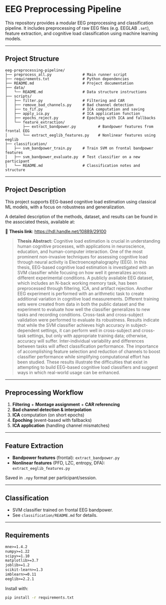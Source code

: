 # EEG Preprocessing Pipeline

This repository provides a modular EEG preprocessing and classification pipeline. It includes preprocessing of raw EEG files (e.g. EEGLAB `.set`), feature extraction, and cognitive load classification using machine learning models.

---

## Project Structure

```
eeg-preprocessing-pipeline/
├── preprocess_all.py              # Main runner script
├── requirements.txt               # Python dependencies
├── README.md                      # Project documentation
├── data/
│   └── README.md                  # Data structure instructions
├── scripts/
│   ├── filter.py                  # Filtering and CAR
│   ├── remove_bad_channels.py     # Bad channel detection
│   ├── to_fif.py                  # ICA computation and saving
│   ├── apply_ica.py               # ICA application function
│   ├── epochs_reject.py           # Epoching with ICA and fallbacks
│   └── feature_extraction/
│       ├── extract_bandpower.py          # Bandpower features from frontal EEG
│       └── extract_eeglib_features.py    # Nonlinear features using eeglib
├── classification/
│   ├── svm_bandpower_train.py     # Train SVM on frontal bandpower features
│   ├── svm_bandpower_evaluate.py  # Test classifier on a new participant
│   └── README.md                  # Classification notes and structure
```

---

## Project Description
This project supports EEG-based cognitive load estimation using classical ML models, with a focus on robustness and generalization.

A detailed description of the methods, dataset, and results can be found in the associated thesis, available at:

📄 **Thesis link**: https://hdl.handle.net/10889/29100

> **Thesis Abstract:**
> Cognitive load estimation is crucial in understanding human cognitive processes, with applications in neuroscience, education, and human-computer interaction. One of the most prominent non-invasive techniques for assessing cognitive load through neural activity is Electroencephalography (EEG). In this thesis, EEG-based cognitive load estimation is investigated with an SVM classifier while focusing on how well it generalizes across different experimental conditions. A publicly available EEG dataset, which includes an N-back working memory task, has been preprocessed through filtering, ICA, and artifact rejection. Another EEG experiment is performed with an arithmetic task to create additional variation in cognitive load measurements. Different training sets were created from data in both the public dataset and the experiment to evaluate how well the classifier generalizes to new tasks and recording conditions. Cross-task and cross-subject validation were performed to evaluate its robustness. Results indicate that while the SVM classifier achieves high accuracy in subject-dependent settings, it can perform well in cross-subject and cross-task settings, but only with appropriate training data; otherwise, accuracy will suffer. Inter-individual variability and differences between tasks will affect classification performance. The importance of accomplishing feature selection and reduction of channels to boost classifier performance while simplifying computational effort has been studied. These results illustrate the difficulties that exist in attempting to build EEG-based cognitive load classifiers and suggest ways in which real-world usage can be enhanced.

---

##  Preprocessing Workflow
1. **Filtering** + **Montage assignment** + **CAR referencing**
2. **Bad channel detection & interpolation**
3. **ICA** computation (on short epochs)
4. **Epoching** (event-based with fallbacks)
5. **ICA application** (handling channel mismatches)

---

##  Feature Extraction
- **Bandpower features** (frontal): `extract_bandpower.py`
- **Nonlinear features** (PFD, LZC, entropy, DFA): `extract_eeglib_features.py`

Saved in `.npy` format per participant/session.

---

##  Classification
- SVM classifier trained on frontal EEG bandpower.
- See `classification/README.md` for details.

---

##  Requirements
```txt
mne>=1.4.2
numpy>=1.22
scipy>=1.10
matplotlib>=3.7
joblib>=1.2
scikit-learn>=1.3
imblearn>=0.11
eeglib>=2.2.1
```
Install with:
```bash
pip install -r requirements.txt
```

